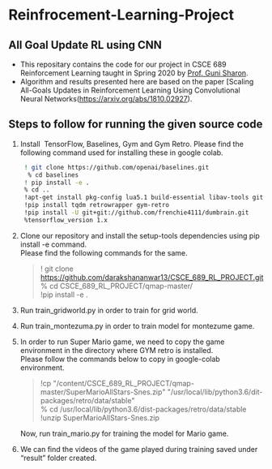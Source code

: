 # Reinfrocement-Learning-Project
## All Goal Update RL using CNN

- This repositary contains the code for our project in CSCE 689 Reinforcement Learning taught in Spring 
2020 by [Prof. Guni Sharon](http://faculty.cse.tamu.edu/guni/).
- Algorithm and results presented here are based on the paper 
[Scaling All-Goals Updates in Reinforcement Learning Using Convolutional Neural Networks(https://arxiv.org/abs/1810.02927).

## Steps to follow for running the given source code 

1. Install  TensorFlow, Baselines, Gym and Gym Retro.
   Please find the following command used for installing these in google colab.
   ```bash
    ! git clone https://github.com/openai/baselines.git 
     % cd baselines 
    ! pip install -e .
    % cd ..
    !apt-get install pkg-config lua5.1 build-essential libav-tools git
    !pip install tqdm retrowrapper gym-retro
    !pip install -U git+git://github.com/frenchie4111/dumbrain.git
    %tensorflow_version 1.x 
   ```

2. Clone our repository and install the setup-tools dependencies using pip install -e command. <br />
   Please find the following commands for the same. <br />

   > ! git clone https://github.com/darakshananwar13/CSCE_689_RL_PROJECT.git <br />
    % cd CSCE_689_RL_PROJECT/qmap-master/ <br />
    !pip install -e . <br />



3. Run train_gridworld.py in order to train for grid world. <br />
4. Run train_montezuma.py in order to train model for montezume game. <br />
5. In order to run Super Mario game, we need to copy the game environment in the directory where GYM retro is installed. <br /> 
   Please follow the commands below to copy in google-colab environment. <br />
   
   > !cp "/content/CSCE_689_RL_PROJECT/qmap-master/SuperMarioAllStars-Snes.zip" "/usr/local/lib/python3.6/dit-  packages/retro/data/stable" <br />
    % cd /usr/local/lib/python3.6/dist-packages/retro/data/stable <br />
    !unzip SuperMarioAllStars-Snes.zip <br />

   Now, run train_mario.py for training the model for Mario game. <br />
   
6. We can find the videos of the game played during training saved under “result” folder created. <br />


